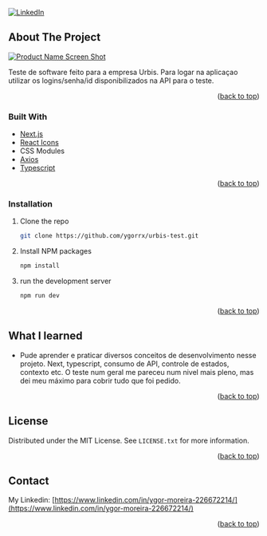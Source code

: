 <div id="top"></div>

[![LinkedIn][linkedin-shield]][linkedin-url]

## About The Project

[![Product Name Screen Shot][product-screenshot]](https://ygormoreira-portfolio.vercel.app/)

Teste de software feito para a empresa Urbis. Para logar na aplicaçao utilizar os logins/senha/id disponibilizados na API para o teste.

<p align="right">(<a href="#top">back to top</a>)</p>

### Built With

- [Next.js](https://nextjs.org/)
- [React Icons](https://react-icons.github.io/react-icons/)
- CSS Modules
- [Axios](https://axios-http.com/ptbr/)
- [Typescript](https://www.typescriptlang.org/docs/handbook/intro.html)

<p align="right">(<a href="#top">back to top</a>)</p>

### Installation

1. Clone the repo
   ```sh
   git clone https://github.com/ygorrx/urbis-test.git
   ```
2. Install NPM packages
   ```sh
   npm install
   ```
3. run the development server
   ```sh
   npm run dev
   ```

<p align="right">(<a href="#top">back to top</a>)</p>

## What I learned

- Pude aprender e praticar diversos conceitos de desenvolvimento nesse projeto. Next, typescript, consumo de API, controle de estados, contexto etc. O teste num geral me pareceu num nivel mais pleno, mas dei meu máximo para cobrir tudo que foi pedido.


<p align="right">(<a href="#top">back to top</a>)</p>

<!-- LICENSE -->

## License

Distributed under the MIT License. See `LICENSE.txt` for more information.

<p align="right">(<a href="#top">back to top</a>)</p>

<!-- CONTACT -->

## Contact

My Linkedin: [https://www.linkedin.com/in/ygor-moreira-226672214/](https://www.linkedin.com/in/ygor-moreira-226672214/)

<p align="right">(<a href="#top">back to top</a>)</p>

<!-- MARKDOWN LINKS & IMAGES -->
<!-- https://www.markdownguide.org/basic-syntax/#reference-style-links -->

[contributors-shield]: https://img.shields.io/github/contributors/othneildrew/Best-README-Template.svg?style=for-the-badge
[contributors-url]: https://github.com/othneildrew/Best-README-Template/graphs/contributors
[forks-shield]: https://img.shields.io/github/forks/othneildrew/Best-README-Template.svg?style=for-the-badge
[forks-url]: https://github.com/othneildrew/Best-README-Template/network/members
[stars-shield]: https://img.shields.io/github/stars/othneildrew/Best-README-Template.svg?style=for-the-badge
[stars-url]: https://github.com/othneildrew/Best-README-Template/stargazers
[issues-shield]: https://img.shields.io/github/issues/othneildrew/Best-README-Template.svg?style=for-the-badge
[issues-url]: https://github.com/othneildrew/Best-README-Template/issues
[license-shield]: https://img.shields.io/github/license/othneildrew/Best-README-Template.svg?style=for-the-badge
[license-url]: https://github.com/othneildrew/Best-README-Template/blob/master/LICENSE.txt
[linkedin-shield]: https://img.shields.io/badge/-LinkedIn-black.svg?style=for-the-badge&logo=linkedin&colorB=555
[linkedin-url]: https://www.linkedin.com/in/ygor-moreira-226672214/
[product-screenshot]: https://i.imgur.com/VogI9H8.png

